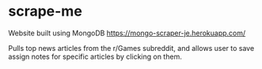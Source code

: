 # scrape-me
Website built using MongoDB
https://mongo-scraper-je.herokuapp.com/

Pulls top news articles from the r/Games subreddit, and allows user to save assign notes for specific articles by clicking on them.
